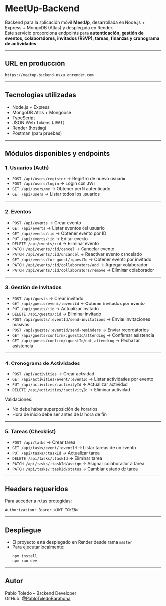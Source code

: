 # MeetUp-Backend

Backend para la aplicación móvil **MeetUp**, desarrollada en Node.js + Express + MongoDB (Atlas) y desplegada en Render.  
Este servicio proporciona endpoints para **autenticación, gestión de eventos, colaboradores, invitados (RSVP), tareas, finanzas y cronograma de actividades**.

---

## URL en producción

```
https://meetup-backend-nsxu.onrender.com
```

---

## Tecnologías utilizadas

- Node.js + Express
- MongoDB Atlas + Mongoose
- TypeScript
- JSON Web Tokens (JWT)
- Render (hosting)
- Postman (para pruebas)

---

## Módulos disponibles y endpoints

### 1. Usuarios (Auth)

- `POST /api/users/register` → Registro de nuevo usuario
- `POST /api/users/login` → Login con JWT
- `GET /api/users/me` → Obtener perfil autenticado
- `GET /api/users` → Listar todos los usuarios

---

### 2. Eventos

- `POST /api/events` → Crear evento
- `GET /api/events` → Listar eventos del usuario
- `GET /api/events/:id` → Obtener evento por ID
- `PUT /api/events/:id` → Editar evento
- `DELETE /api/events/:id` → Eliminar evento
- `PATCH /api/events/:id/cancel` → Cancelar evento
- `PATCH /api/events/:id/uncancel` → Reactivar evento cancelado
- `GET /api/events/for-guest/:guestId` → Obtener evento por invitado
- `PATCH /api/events/:id/collaborators/add` → Agregar colaborador
- `PATCH /api/events/:id/collaborators/remove` → Eliminar colaborador

---

### 3. Gestión de Invitados

- `POST /api/guests` → Crear invitado
- `GET /api/guests/event/:eventId` → Obtener invitados por evento
- `PUT /api/guests/:id` → Actualizar invitado
- `DELETE /api/guests/:id` → Eliminar invitado
- `POST /api/guests/:eventId/send-invitations` → Enviar invitaciones masivas
- `POST /api/guests/:eventId/send-reminders` → Enviar recordatorios
- `GET /api/guests/confirm/:guestId/attending` → Confirmar asistencia
- `GET /api/guests/confirm/:guestId/not_attending` → Rechazar asistencia

---

### 4. Cronograma de Actividades

- `POST /api/activities` → Crear actividad
- `GET /api/activities/event/:eventId` → Listar actividades por evento
- `PUT /api/activities/:activityId` → Actualizar actividad
- `DELETE /api/activities/:activityId` → Eliminar actividad

Validaciones:
- No debe haber superposición de horarios
- Hora de inicio debe ser antes de la hora de fin

---

### 5. Tareas (Checklist)

- `POST /api/tasks` → Crear tarea
- `GET /api/tasks/event/:eventId` → Listar tareas de un evento
- `PUT /api/tasks/:taskId` → Actualizar tarea
- `DELETE /api/tasks/:taskId` → Eliminar tarea
- `PATCH /api/tasks/:taskId/assign` → Asignar colaborador a tarea
- `PATCH /api/tasks/:taskId/status` → Cambiar estado de tarea

---

## Headers requeridos

Para acceder a rutas protegidas:
```
Authorization: Bearer <JWT_TOKEN>
```

---

## Despliegue

- El proyecto está desplegado en Render desde rama `master`
- Para ejecutar localmente:
  ```bash
  npm install
  npm run dev
  ```

---

## Autor

Pablo Toledo – Backend Developer  
GitHub: [@PabloToledoBarahona](https://github.com/PabloToledoBarahona)